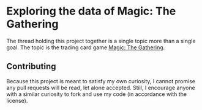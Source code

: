 # Exploring the data of Magic: The Gathering

The thread holding this project together is a single topic more than a single
goal. The topic is the trading card game
[Magic: The Gathering](http://magic.wizards.com/).

## Contributing

Because this project is meant to satisfy my own curiosity, I cannot promise any
pull requests will be read, let alone accepted. Still, I encourage anyone with a
similar curiosity to fork and use my code (in accordance with the license).
